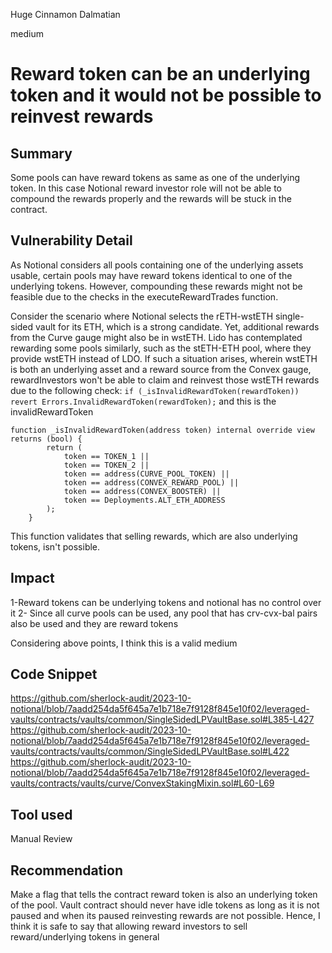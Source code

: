 Huge Cinnamon Dalmatian

medium

# Reward token can be an underlying token and it would not be possible to reinvest rewards

## Summary
Some pools can have reward tokens as same as one of the underlying token. In this case Notional reward investor role will not be able to compound the rewards properly and the rewards will be stuck in the contract. 
## Vulnerability Detail
As Notional considers all pools containing one of the underlying assets usable, certain pools may have reward tokens identical to one of the underlying tokens. However, compounding these rewards might not be feasible due to the checks in the executeRewardTrades function.

Consider the scenario where Notional selects the rETH-wstETH single-sided vault for its ETH, which is a strong candidate. Yet, additional rewards from the Curve gauge might also be in wstETH. Lido has contemplated rewarding some pools similarly, such as the stETH-ETH pool, where they provide wstETH instead of LDO. If such a situation arises, wherein wstETH is both an underlying asset and a reward source from the Convex gauge, rewardInvestors won't be able to claim and reinvest those wstETH rewards due to the following check:
`if (_isInvalidRewardToken(rewardToken)) revert Errors.InvalidRewardToken(rewardToken);`
and this is the invalidRewardToken
```solidity
function _isInvalidRewardToken(address token) internal override view returns (bool) {
        return (
            token == TOKEN_1 ||
            token == TOKEN_2 ||
            token == address(CURVE_POOL_TOKEN) ||
            token == address(CONVEX_REWARD_POOL) ||
            token == address(CONVEX_BOOSTER) ||
            token == Deployments.ALT_ETH_ADDRESS
        );
    }
```

This function validates that selling rewards, which are also underlying tokens, isn't possible. 
## Impact
1-Reward tokens can be underlying tokens and notional has no control over it
2- Since all curve pools can be used, any pool that has crv-cvx-bal pairs also be used and they are reward tokens

Considering above points, I think this is a valid medium
## Code Snippet
https://github.com/sherlock-audit/2023-10-notional/blob/7aadd254da5f645a7e1b718e7f9128f845e10f02/leveraged-vaults/contracts/vaults/common/SingleSidedLPVaultBase.sol#L385-L427
https://github.com/sherlock-audit/2023-10-notional/blob/7aadd254da5f645a7e1b718e7f9128f845e10f02/leveraged-vaults/contracts/vaults/common/SingleSidedLPVaultBase.sol#L422
https://github.com/sherlock-audit/2023-10-notional/blob/7aadd254da5f645a7e1b718e7f9128f845e10f02/leveraged-vaults/contracts/vaults/curve/ConvexStakingMixin.sol#L60-L69
## Tool used

Manual Review

## Recommendation
Make a flag that tells the contract reward token is also an underlying token of the pool. Vault contract should never have idle tokens as long as it is not paused and when its paused reinvesting rewards are not possible. Hence, I think it is safe to say that allowing reward investors to sell reward/underlying tokens in general